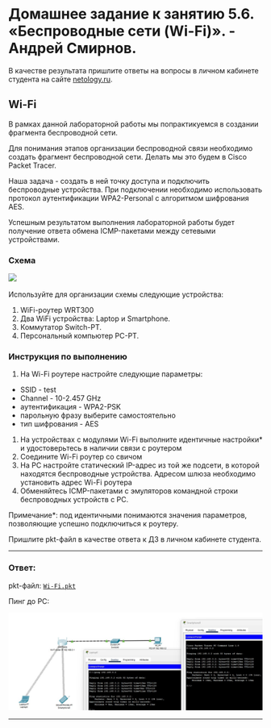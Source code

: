 # Домашнее задание к занятию 5.6. «Беспроводные сети (Wi-Fi)». - Андрей Смирнов.

В качестве результата пришлите ответы на вопросы в личном кабинете студента на сайте [netology.ru](https://netology.ru).

## Wi-Fi

В рамках данной лабораторной работы мы попрактикуемся в создании фрагмента беспроводной сети.

Для понимания этапов организации беспроводной связи необходимо создать фрагмент беспроводной сети. Делать мы это будем в Cisco Packet Tracer.

Наша задача - создать в ней точку доступа и подключить беспроводные устройства. При подключении необходимо использовать протокол аутентификации WPA2-Personal с алгоритмом шифрования AES.

Успешным результатом выполнения лабораторной работы будет получение ответа обмена ICMP-пакетами между сетевыми устройствами.

### Схема

![](pic/devices.png)

Используйте для организации схемы следующие устройства:
1. WiFi-роутер WRT300
1. Два WiFi устройства: Laptop и Smartphone.
1. Коммутатор Switch-PT.
1. Персональный компьютер PC-PT.

### Инструкция по выполнению

1. На Wi-Fi роутере настройте следующие параметры:
* SSID - test
* Channel - 10-2.457 GHz
* аутентификация - WPA2-PSK
* парольную фразу выберите самостоятельно
* тип шифрования - AES
1. На устройствах с модулями Wi-Fi выполните идентичные настройки* и удостоверьтесь в наличии связи с роутером
1. Соедините Wi-Fi роутер cо свичом
1. На PC настройте статический IP-адрес из той же подсети, в которой находятся беспроводные устройства. Адресом шлюза необходимо установить адрес Wi-Fi роутера
1. Обменяйтесь ICMP-пакетами с эмуляторов командной строки беспроводных устройств с PC.

Примечание*: под идентичными понимаются значения параметров, позволяющие успешно подключиться к роутеру.

Пришлите pkt-файл в качестве ответа к ДЗ в личном кабинете студента.

-----


### Ответ:

pkt-файл:  [`Wi-Fi.pkt`](assets/5_6/Wi-Fi.pkt)

Пинг до PC:

![sshot5_6_z1](img/5_6_1.jpg)

-----
